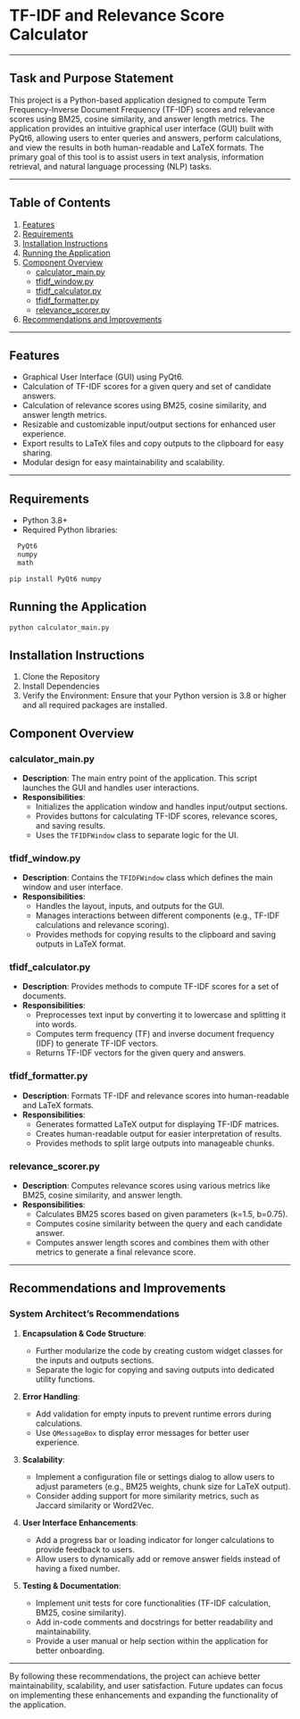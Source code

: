 # **TF-IDF and Relevance Score Calculator**

---

## **Task and Purpose Statement**

This project is a Python-based application designed to compute Term Frequency-Inverse Document Frequency (TF-IDF) scores and relevance scores using BM25, cosine similarity, and answer length metrics. The application provides an intuitive graphical user interface (GUI) built with PyQt6, allowing users to enter queries and answers, perform calculations, and view the results in both human-readable and LaTeX formats. The primary goal of this tool is to assist users in text analysis, information retrieval, and natural language processing (NLP) tasks.

---

## **Table of Contents**

1. [Features](#features)
2. [Requirements](#requirements)
3. [Installation Instructions](#installation-instructions)
4. [Running the Application](#running-the-application)
5. [Component Overview](#component-overview)
    - [calculator_main.py](#calculator_mainpy)
    - [tfidf_window.py](#tfidf_windowpy)
    - [tfidf_calculator.py](#tfidf_calculatorpy)
    - [tfidf_formatter.py](#tfidf_formatterpy)
    - [relevance_scorer.py](#relevance_scorerpy)
6. [Recommendations and Improvements](#recommendations-and-improvements)

---

## **Features**

- Graphical User Interface (GUI) using PyQt6.
- Calculation of TF-IDF scores for a given query and set of candidate answers.
- Calculation of relevance scores using BM25, cosine similarity, and answer length metrics.
- Resizable and customizable input/output sections for enhanced user experience.
- Export results to LaTeX files and copy outputs to the clipboard for easy sharing.
- Modular design for easy maintainability and scalability.

---

## **Requirements**

- Python 3.8+
- Required Python libraries:

```python
  PyQt6
  numpy
  math
```

```bash
pip install PyQt6 numpy
```

## Running the Application

```bash
python calculator_main.py
```

## Installation Instructions

1. Clone the Repository
2. Install Dependencies
3. Verify the Environment: Ensure that your Python version is 3.8 or higher and all required packages are installed.

## **Component Overview**

### **calculator_main.py**

- **Description**: The main entry point of the application. This script launches the GUI and handles user interactions.
- **Responsibilities**:
  - Initializes the application window and handles input/output sections.
  - Provides buttons for calculating TF-IDF scores, relevance scores, and saving results.
  - Uses the `TFIDFWindow` class to separate logic for the UI.

### **tfidf_window.py**

- **Description**: Contains the `TFIDFWindow` class which defines the main window and user interface.
- **Responsibilities**:
  - Handles the layout, inputs, and outputs for the GUI.
  - Manages interactions between different components (e.g., TF-IDF calculations and relevance scoring).
  - Provides methods for copying results to the clipboard and saving outputs in LaTeX format.

### **tfidf_calculator.py**

- **Description**: Provides methods to compute TF-IDF scores for a set of documents.
- **Responsibilities**:
  - Preprocesses text input by converting it to lowercase and splitting it into words.
  - Computes term frequency (TF) and inverse document frequency (IDF) to generate TF-IDF vectors.
  - Returns TF-IDF vectors for the given query and answers.

### **tfidf_formatter.py**

- **Description**: Formats TF-IDF and relevance scores into human-readable and LaTeX formats.
- **Responsibilities**:
  - Generates formatted LaTeX output for displaying TF-IDF matrices.
  - Creates human-readable output for easier interpretation of results.
  - Provides methods to split large outputs into manageable chunks.

### **relevance_scorer.py**

- **Description**: Computes relevance scores using various metrics like BM25, cosine similarity, and answer length.
- **Responsibilities**:
  - Calculates BM25 scores based on given parameters (k=1.5, b=0.75).
  - Computes cosine similarity between the query and each candidate answer.
  - Computes answer length scores and combines them with other metrics to generate a final relevance score.

---

## **Recommendations and Improvements**

### **System Architect’s Recommendations**

1. **Encapsulation & Code Structure**:
   - Further modularize the code by creating custom widget classes for the inputs and outputs sections.
   - Separate the logic for copying and saving outputs into dedicated utility functions.

2. **Error Handling**:
   - Add validation for empty inputs to prevent runtime errors during calculations.
   - Use `QMessageBox` to display error messages for better user experience.

3. **Scalability**:
   - Implement a configuration file or settings dialog to allow users to adjust parameters (e.g., BM25 weights, chunk size for LaTeX output).
   - Consider adding support for more similarity metrics, such as Jaccard similarity or Word2Vec.

4. **User Interface Enhancements**:
   - Add a progress bar or loading indicator for longer calculations to provide feedback to users.
   - Allow users to dynamically add or remove answer fields instead of having a fixed number.

5. **Testing & Documentation**:
   - Implement unit tests for core functionalities (TF-IDF calculation, BM25, cosine similarity).
   - Add in-code comments and docstrings for better readability and maintainability.
   - Provide a user manual or help section within the application for better onboarding.

---

By following these recommendations, the project can achieve better maintainability, scalability, and user satisfaction. Future updates can focus on implementing these enhancements and expanding the functionality of the application.
